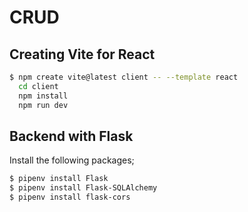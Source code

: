 # CRUD

## Creating Vite for React

```bash
$ npm create vite@latest client -- --template react
  cd client
  npm install
  npm run dev

```
## Backend with Flask

Install the following packages;

```bash
$ pipenv install Flask
$ pipenv install Flask-SQLAlchemy
$ pipenv install flask-cors
```

